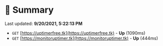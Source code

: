 # 📖 Summary
Last updated: **9/20/2021, 5:22:13 PM**

- `GET` [https://uptimerfree.tk](https://uptimerfree.tk) - **Up** (1090ms)
- `GET` [https://monitoruptimer.tk](https://monitoruptimer.tk) - **Up** (444ms)

